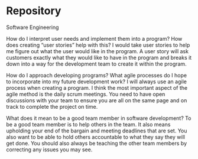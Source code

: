 # Repository
Software Engineering

How do I interpret user needs and implement them into a program? How does creating “user stories” help with this?
I would take user stories to help me figure out what the user would like in the program. A user story will ask customers exactly what they would like to have in the program and breaks it down into a way for the development team to create it within the program. 

How do I approach developing programs? What agile processes do I hope to incorporate into my future development work?
I will always use an agile process when creating a program. I think the most important aspect of the agile method is the daily scrum meetings. You need to have open discussions with your team to ensure you are all on the same page and on track to complete the project on time. 

What does it mean to be a good team member in software development?
To be a good team member is to help others in the team. It also means upholding your end of the bargain and meeting deadlines that are set. You also want to be able to hold others accountable to what they say they will get done. You should also always be teaching the other team members by correcting any issues you may see. 
